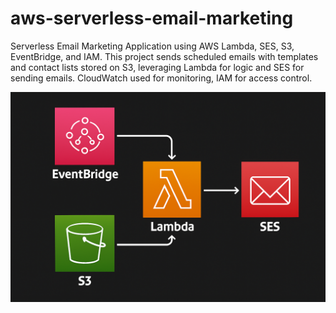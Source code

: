 # aws-serverless-email-marketing
Serverless Email Marketing Application using AWS Lambda, SES, S3, EventBridge, and IAM. This project sends scheduled emails with templates and contact lists stored on S3, leveraging Lambda for logic and SES for sending emails. CloudWatch used for monitoring, IAM for access control.


![image alt](https://github.com/harshita021001/aws-serverless-email-marketing/blob/main/eventbridge-lambda-s3-ses-architecture.png)
